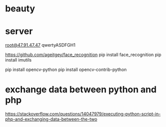 # beauty

# server
root@47.91.47.47
qwertyASDFGH1

https://github.com/ageitgey/face_recognition
pip install face_recognition
pip install imutils

pip install opencv-python
pip install opencv-contrib-python

# exchange data between python and php
https://stackoverflow.com/questions/14047979/executing-python-script-in-php-and-exchanging-data-between-the-two

